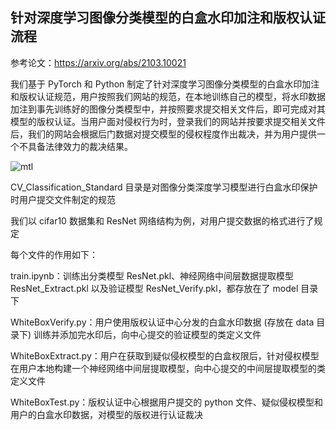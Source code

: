 ## 针对深度学习图像分类模型的白盒水印加注和版权认证流程
参考论文：https://arxiv.org/abs/2103.10021

我们基于 PyTorch 和 Python 制定了针对深度学习图像分类模型的白盒水印加注和版权认证规范，用户按照我们网站的规范，在本地训练自己的模型，将水印数据加注到事先训练好的图像分类模型中，并按照要求提交相关文件后，即可完成对其模型的版权认证。当用户面对侵权行为时，登录我们的网站并按要求提交相关文件后，我们的网站会根据后门数据对提交模型的侵权程度作出裁决，并为用户提供一个不具备法律效力的裁决结果。

![mtl](https://user-images.githubusercontent.com/72694643/168116319-ade3e09d-8ab1-4760-95ac-245087d248b2.png)






CV_Classification_Standard 目录是对图像分类深度学习模型进行白盒水印保护时用户提交文件制定的规范

我们以 cifar10 数据集和 ResNet 网络结构为例，对用户提交数据的格式进行了规定

每个文件的作用如下：

train.ipynb：训练出分类模型 ResNet.pkl、神经网络中间层数据提取模型 ResNet_Extract.pkl 以及验证模型 ResNet_Verify.pkl，都存放在了 model 目录下

WhiteBoxVerify.py：用户使用版权认证中心分发的白盒水印数据 (存放在 data 目录下) 训练并添加完水印后，向中心提交的验证模型的类定义文件

WhiteBoxExtract.py：用户在获取到疑似侵权模型的白盒权限后，针对侵权模型在用户本地构建一个神经网络中间层提取模型，向中心提交的中间层提取模型的类定义文件

WhiteBoxTest.py：版权认证中心根据用户提交的 python 文件、疑似侵权模型和用户的白盒水印数据，对模型的版权进行认证裁决

